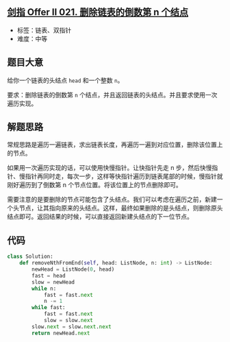 ## [剑指 Offer II 021. 删除链表的倒数第 n 个结点](https://leetcode-cn.com/problems/SLwz0R/)

- 标签：链表、双指针
- 难度：中等

## 题目大意

给你一个链表的头结点 `head` 和一个整数 `n`。

要求：删除链表的倒数第 `n` 个结点，并且返回链表的头结点。并且要求使用一次遍历实现。

## 解题思路

常规思路是遍历一遍链表，求出链表长度，再遍历一遍到对应位置，删除该位置上的节点。

如果用一次遍历实现的话，可以使用快慢指针。让快指针先走 n 步，然后快慢指针、慢指针再同时走，每次一步，这样等快指针遍历到链表尾部的时候，慢指针就刚好遍历到了倒数第 n 个节点位置。将该位置上的节点删除即可。

需要注意的是要删除的节点可能包含了头结点。我们可以考虑在遍历之前，新建一个头节点，让其指向原来的头结点。这样，最终如果删除的是头结点，则删除原头结点即可。返回结果的时候，可以直接返回新建头结点的下一位节点。

## 代码

```Python
class Solution:
    def removeNthFromEnd(self, head: ListNode, n: int) -> ListNode:
        newHead = ListNode(0, head)
        fast = head
        slow = newHead
        while n:
            fast = fast.next
            n -= 1
        while fast:
            fast = fast.next
            slow = slow.next
        slow.next = slow.next.next
        return newHead.next
```

